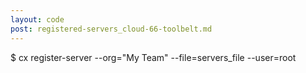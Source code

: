 ```yaml
---
layout: code
post: registered-servers_cloud-66-toolbelt.md
---
```



$ cx register-server --org="My Team" --file=servers_file --user=root
